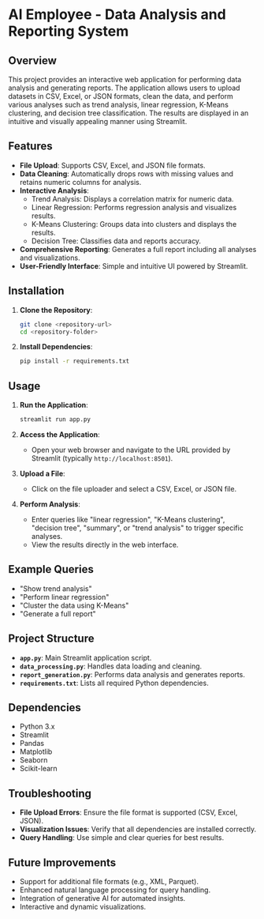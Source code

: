 # AI Employee - Data Analysis and Reporting System

## Overview

This project provides an interactive web application for performing data analysis and generating reports. The application allows users to upload datasets in CSV, Excel, or JSON formats, clean the data, and perform various analyses such as trend analysis, linear regression, K-Means clustering, and decision tree classification. The results are displayed in an intuitive and visually appealing manner using Streamlit.

## Features

- **File Upload**: Supports CSV, Excel, and JSON file formats.
- **Data Cleaning**: Automatically drops rows with missing values and retains numeric columns for analysis.
- **Interactive Analysis**:
  - Trend Analysis: Displays a correlation matrix for numeric data.
  - Linear Regression: Performs regression analysis and visualizes results.
  - K-Means Clustering: Groups data into clusters and displays the results.
  - Decision Tree: Classifies data and reports accuracy.
- **Comprehensive Reporting**: Generates a full report including all analyses and visualizations.
- **User-Friendly Interface**: Simple and intuitive UI powered by Streamlit.

## Installation

1. **Clone the Repository**:
   ```bash
   git clone <repository-url>
   cd <repository-folder>
   ```

2. **Install Dependencies**:
   ```bash
   pip install -r requirements.txt
   ```

## Usage

1. **Run the Application**:
   ```bash
   streamlit run app.py
   ```

2. **Access the Application**:
   - Open your web browser and navigate to the URL provided by Streamlit (typically `http://localhost:8501`).

3. **Upload a File**:
   - Click on the file uploader and select a CSV, Excel, or JSON file.

4. **Perform Analysis**:
   - Enter queries like "linear regression", "K-Means clustering", "decision tree", "summary", or "trend analysis" to trigger specific analyses.
   - View the results directly in the web interface.

## Example Queries

- "Show trend analysis"
- "Perform linear regression"
- "Cluster the data using K-Means"
- "Generate a full report"

## Project Structure

- **`app.py`**: Main Streamlit application script.
- **`data_processing.py`**: Handles data loading and cleaning.
- **`report_generation.py`**: Performs data analysis and generates reports.
- **`requirements.txt`**: Lists all required Python dependencies.

## Dependencies

- Python 3.x
- Streamlit
- Pandas
- Matplotlib
- Seaborn
- Scikit-learn

## Troubleshooting

- **File Upload Errors**: Ensure the file format is supported (CSV, Excel, JSON).
- **Visualization Issues**: Verify that all dependencies are installed correctly.
- **Query Handling**: Use simple and clear queries for best results.

## Future Improvements

- Support for additional file formats (e.g., XML, Parquet).
- Enhanced natural language processing for query handling.
- Integration of generative AI for automated insights.
- Interactive and dynamic visualizations.

